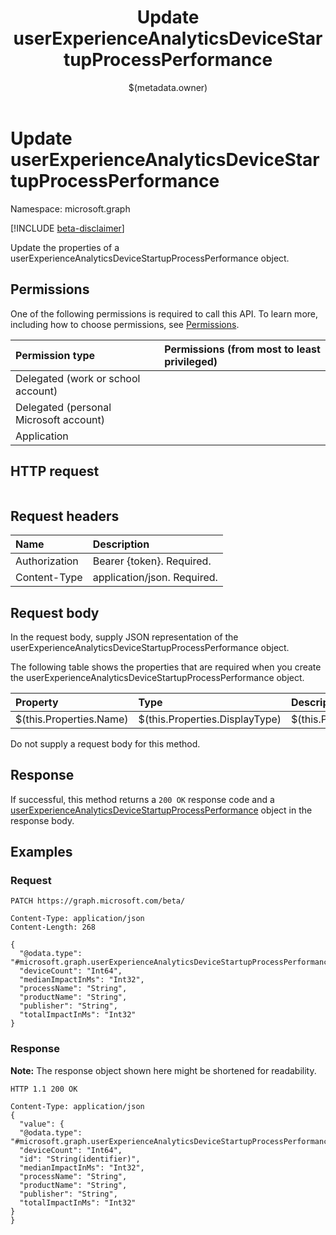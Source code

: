 ﻿---
title: "Update userExperienceAnalyticsDeviceStartupProcessPerformance"
description: ""
localization_priority: Normal
author: "$(metadata.owner)"
ms.prod: "microsoft-identity-platform"
doc_type: "apiPageType"
---

# Update userExperienceAnalyticsDeviceStartupProcessPerformance

Namespace: microsoft.graph

[!INCLUDE [beta-disclaimer](../../includes/beta-disclaimer.md)]

Update the properties of a userExperienceAnalyticsDeviceStartupProcessPerformance object.

## Permissions

One of the following permissions is required to call this API. To learn more, including how to choose permissions, see [Permissions](/graph/permissions-reference).

| Permission type                        | Permissions (from most to least privileged) |
| :------------------------------------- | :------------------------------------------ |
| Delegated (work or school account)     |                                             |
| Delegated (personal Microsoft account) |                                             |
| Application                            |                                             |

## HTTP request

<!-- {
  "blockType": "ignored"
}
-->

```http

```

## Request headers

| Name          | Description                 |
| :------------ | :-------------------------- |
| Authorization | Bearer {token}. Required.   |
| Content-Type  | application/json. Required. |

## Request body

In the request body, supply JSON representation of the userExperienceAnalyticsDeviceStartupProcessPerformance object.

The following table shows the properties that are required when you create the userExperienceAnalyticsDeviceStartupProcessPerformance object.

| Property                | Type                           | Description                           |
| :---------------------- | :----------------------------- | :------------------------------------ |
| $(this.Properties.Name) | $(this.Properties.DisplayType) | $(this.Properties.DisplayDescription) |

Do not supply a request body for this method.

## Response

If successful, this method returns a `200 OK` response code and a [userExperienceAnalyticsDeviceStartupProcessPerformance](../resources/userExperienceAnalyticsDeviceStartupProcessPerformance.md) object in the response body.

## Examples

### Request

<!-- {
  "blockType": "request",
  "name": "update_userexperienceanalyticsdevicestartupprocessperformance"
}
-->

```http
PATCH https://graph.microsoft.com/beta/

Content-Type: application/json
Content-Length: 268

{
  "@odata.type": "#microsoft.graph.userExperienceAnalyticsDeviceStartupProcessPerformance",
  "deviceCount": "Int64",
  "medianImpactInMs": "Int32",
  "processName": "String",
  "productName": "String",
  "publisher": "String",
  "totalImpactInMs": "Int32"
}

```

### Response

**Note:** The response object shown here might be shortened for readability.

<!-- {
  "blockType": "response",
  "truncated": true,
  "@odata.type": "microsoft.management.services.api.userExperienceAnalyticsDeviceStartupProcessPerformance"
}
-->

```http
HTTP 1.1 200 OK

Content-Type: application/json
{
  "value": {
  "@odata.type": "#microsoft.graph.userExperienceAnalyticsDeviceStartupProcessPerformance",
  "deviceCount": "Int64",
  "id": "String(identifier)",
  "medianImpactInMs": "Int32",
  "processName": "String",
  "productName": "String",
  "publisher": "String",
  "totalImpactInMs": "Int32"
}
}

```